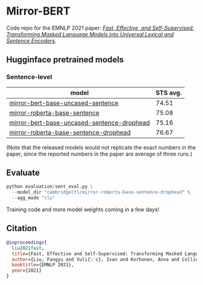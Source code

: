 # Mirror-BERT

Code repo for the EMNLP 2021 paper: [*Fast, Effective, and Self-Supervised: Transforming Masked Language Models into Universal Lexical and Sentence Encoders*](https://arxiv.org/pdf/2104.08027.pdf).

## Hugginface pretrained models

### Sentence-level
|model | STS avg. |
|------|------|
|[mirror-bert-base-uncased-sentence](https://huggingface.co/cambridgeltl/mirror-bert-base-uncased-sentence)|74.51|
|[mirror-roberta-base-sentence](https://huggingface.co/cambridgeltl/mirror-roberta-base-sentence)|75.08|
|[mirror-bert-base-uncased-sentence-drophead](https://huggingface.co/cambridgeltl/mirror-bert-base-uncased-sentence-drophead)|75.16|
|[mirror-roberta-base-sentence-drophead](https://huggingface.co/cambridgeltl/mirror-roberta-base-sentence-drophead)| 76.67|

(Note that the released models would not replicate the exact numbers in the paper, since the reported numbers in the paper are average of three runs.)


## Evaluate

```python
python evaluation/sent_eval.py \
  --model_dir "cambridgeltl/mirror-roberta-base-sentence-drophead" \
  --agg_mode "cls"
```

Training code and more model weights coming in a few days!

## Citation
```bibtex
@inproceedings{
  liu2021fast,
  title={Fast, Effective and Self-Supervised: Transforming Masked LanguageModels into Universal Lexical and Sentence Encoders},
  author={Liu, Fangyu and Vuli{\'c}, Ivan and Korhonen, Anna and Collier, Nigel},
  booktitle={EMNLP 2021},
  year={2021}
}
```
